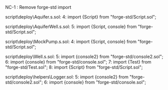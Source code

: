 NC-1 : Remove forge-std import

script\deploy\Aquifer.s.sol:
  4: import {Script} from "forge-std/Script.sol";

script\deploy\AquiferWell.s.sol:
  5: import {Script, console} from "forge-std/Script.sol";

script\deploy\MockPump.s.sol:
  4: import {Script, console} from "forge-std/Script.sol";

script\deploy\Well.s.sol:
  5: import {console2} from "forge-std/console2.sol";
  6: import {console} from "forge-std/console.sol";
  7: import {Test} from "forge-std/Test.sol";
  8: import {Script} from "forge-std/Script.sol";

script\deploy\helpers\Logger.sol:
  5: import {console2} from "forge-std/console2.sol";
  6: import {console} from "forge-std/console.sol";
